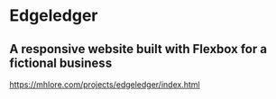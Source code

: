 # Edgeledger

## A responsive website built with Flexbox for a fictional business

https://mhlore.com/projects/edgeledger/index.html